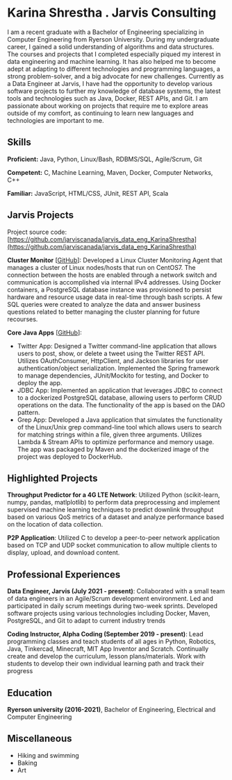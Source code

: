 # Karina Shrestha  . Jarvis Consulting

I am a recent graduate with a Bachelor of Engineering specializing in Computer Engineering from Ryerson University. During my undergraduate career, I gained a solid understanding of algorithms and data structures. The courses and projects that I completed especially piqued my interest in data engineering and machine learning. It has also helped me to become adept at adapting to different technologies and programming languages, a strong problem-solver, and a big advocate for new challenges. Currently as a Data Engineer at Jarvis, I have had the opportunity to develop various software projects to further my knowledge of database systems, the latest tools and technologies such as Java, Docker, REST APIs, and Git. I am passionate about working on projects that require me to explore areas outside of my comfort, as continuing to learn new languages and technologies are important to me.

## Skills

**Proficient:** Java, Python, Linux/Bash, RDBMS/SQL, Agile/Scrum, Git

**Competent:** C, Machine Learning, Maven, Docker, Computer Networks, C++

**Familiar:** JavaScript, HTML/CSS, JUnit, REST API, Scala

## Jarvis Projects

Project source code: [https://github.com/jarviscanada/jarvis_data_eng_KarinaShrestha](https://github.com/jarviscanada/jarvis_data_eng_KarinaShrestha)


**Cluster Monitor** [[GitHub](https://github.com/jarviscanada/jarvis_data_eng_KarinaShrestha/tree/master/linux_sql)]: Developed a Linux Cluster Monitoring Agent that manages a cluster of Linux nodes/hosts that run on CentOS7. The connection between the hosts are enabled through a network switch and communication is accomplished via internal IPv4 addresses. Using Docker containers, a PostgreSQL database instance was provisioned to persist hardware and resource usage data in real-time through bash scripts. A few SQL queries were created to analyze the data and answer business questions related to better managing the cluster planning for future recourses.

**Core Java Apps** [[GitHub](https://github.com/jarviscanada/jarvis_data_eng_KarinaShrestha/tree/master/core_java)]:
      
  - Twitter App: Designed a Twitter command-line application that allows users to post, show, or delete a tweet using the Twitter REST API. Utilizes OAuthConsumer, HttpClient, and Jackson libraries for user authentication/object serialization. Implemented the Spring framework to manage dependencies, JUnit/Mockito for testing, and Docker to deploy the app.
  - JDBC App: Implemented an application that leverages JDBC to connect to a dockerized PostgreSQL database, allowing users to perform CRUD operations on the data. The functionality of the app is based on the DAO pattern.
  - Grep App: Developed a Java application that simulates the functionality of the Linux/Unix grep command-line tool which allows users to search for matching strings within a file, given three arguments. Utilizes Lambda & Stream APIs to optimize performance and memory usage. The app was packaged by Maven and the dockerized image of the project was deployed to DockerHub.


## Highlighted Projects
**Throughput Predictor for a 4G LTE Network**: Utilized Python (scikit-learn, numpy, pandas, matlplotlib) to perform data preprocessing and implement supervised machine learning techniques to predict downlink throughput based on various QoS metrics of a dataset and analyze performance based on the location of data collection.

**P2P Application**: Utilized C to develop a peer-to-peer network application based on TCP and UDP socket communication to allow multiple clients to display, upload, and download content.


## Professional Experiences

**Data Engineer, Jarvis (July 2021 - present)**: Collaborated with a small team of data engineers in an Agile/Scrum development environment. Led and participated in daily scrum meetings during two-week sprints. Developed software projects using various technologies including Docker, Maven, PostgreSQL, and Git to adapt to current industry trends

**Coding Instructor, Alpha Coding (September 2019 - present)**: Lead programming classes and teach students of all ages in Python, Robotics, Java, Tinkercad, Minecraft, MIT App Inventor and Scratch. Continually create and develop the curriculum, lesson plans/materials. Work with students to develop their own individual learning path and track their progress


## Education
**Ryerson university (2016-2021)**, Bachelor of Engineering, Electrical and Computer Engineering


## Miscellaneous
- Hiking and swimming
- Baking
- Art
